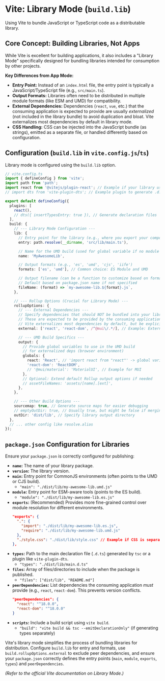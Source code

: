 # Vite: Library Mode (`build.lib`)

Using Vite to bundle JavaScript or TypeScript code as a distributable library.

## Core Concept: Building Libraries, Not Apps

While Vite is excellent for building applications, it also includes a "Library Mode" specifically designed for bundling libraries intended for consumption by other projects.

**Key Differences from App Mode:**

*   **Entry Point:** Instead of an `index.html` file, the entry point is typically a JavaScript/TypeScript file (e.g., `src/main.ts`).
*   **Output Formats:** Libraries often need to be distributed in multiple module formats (like ESM and UMD) for compatibility.
*   **External Dependencies:** Dependencies (`react`, `vue`, etc.) that the consuming application is expected to provide are usually *externalized* (not included in the library bundle) to avoid duplication and bloat. Vite externalizes most dependencies by default in library mode.
*   **CSS Handling:** CSS can be injected into the JavaScript bundle (as strings), emitted as a separate file, or handled differently based on configuration.

## Configuration (`build.lib` in `vite.config.js`/`ts`)

Library mode is configured using the `build.lib` option.

```typescript
// vite.config.ts
import { defineConfig } from 'vite';
import path from 'path';
import react from '@vitejs/plugin-react'; // Example if your library uses React
// import dts from 'vite-plugin-dts'; // Example plugin to generate .d.ts files

export default defineConfig({
  plugins: [
    react(),
    // dts({ insertTypesEntry: true }), // Generate declaration files
  ],
  build: {
    // --- Library Mode Configuration ---
    lib: {
      // Entry point for the library (e.g., where you export your components/functions)
      entry: path.resolve(__dirname, 'src/lib/main.ts'),

      // Name for the UMD build (used for global variable if no module system is used)
      name: 'MyAwesomeLib',

      // Output formats (e.g., 'es', 'umd', 'cjs', 'iife')
      formats: ['es', 'umd'], // Common choice: ES Module and UMD

      // Output filename (can be a function to customize based on format)
      // Default based on package.json name if not specified
      fileName: (format) => `my-awesome-lib.${format}.js`,
    },

    // --- Rollup Options (Crucial for Library Mode) ---
    rollupOptions: {
      // --- External Dependencies ---
      // Specify dependencies that should NOT be bundled into your library.
      // These are expected to be provided by the consuming application.
      // Vite externalizes most dependencies by default, but be explicit for clarity.
      external: ['react', 'react-dom', /^@mui\/.*/], // Example: Externalize React and MUI

      // --- UMD Build Specifics ---
      output: {
        // Provide global variables to use in the UMD build
        // for externalized deps (browser environment)
        globals: {
          react: 'React', // 'import react from "react"' -> global variable 'React'
          'react-dom': 'ReactDOM',
          // '@mui/material': 'MaterialUI', // Example for MUI
        },
        // Optional: Extend default Rollup output options if needed
        // assetFileNames: 'assets/[name].[ext]',
      },
    },

    // --- Other Build Options ---
    sourcemap: true, // Generate source maps for easier debugging
    // emptyOutDir: true, // Usually true, but might be false if merging output
    outDir: 'dist/lib', // Specify library output directory
  },
  // ... other config like resolve.alias
});
```

## `package.json` Configuration for Libraries

Ensure your `package.json` is correctly configured for publishing:

*   **`name`:** The name of your library package.
*   **`version`:** The library version.
*   **`main`:** Entry point for CommonJS environments (often points to the UMD or CJS build).
    *   `"main": "./dist/lib/my-awesome-lib.umd.js"`
*   **`module`:** Entry point for ESM-aware tools (points to the ES build).
    *   `"module": "./dist/lib/my-awesome-lib.es.js"`
*   **`exports`:** (Recommended) Provides more fine-grained control over module resolution for different environments.
    ```json
    "exports": {
      ".": {
        "import": "./dist/lib/my-awesome-lib.es.js",
        "require": "./dist/lib/my-awesome-lib.umd.js"
      },
      "./style.css": "./dist/lib/style.css" // Example if CSS is separate
    },
    ```
*   **`types`:** Path to the main declaration file (`.d.ts`) generated by `tsc` or a plugin like `vite-plugin-dts`.
    *   `"types": "./dist/lib/main.d.ts"`
*   **`files`:** Array of files/directories to include when the package is published.
    *   `"files": ["dist/lib", "README.md"]`
*   **`peerDependencies`:** List dependencies the consuming application *must* provide (e.g., `react`, `react-dom`). This prevents version conflicts.
    ```json
    "peerDependencies": {
      "react": "^18.0.0",
      "react-dom": "^18.0.0"
    }
    ```
*   **`scripts`:** Include a build script using `vite build`.
    *   `"build": "vite build && tsc --emitDeclarationOnly"` (if generating types separately)

Vite's library mode simplifies the process of bundling libraries for distribution. Configure `build.lib` for entry and formats, use `build.rollupOptions.external` to exclude peer dependencies, and ensure your `package.json` correctly defines the entry points (`main`, `module`, `exports`, `types`) and `peerDependencies`.

*(Refer to the official Vite documentation on Library Mode.)*